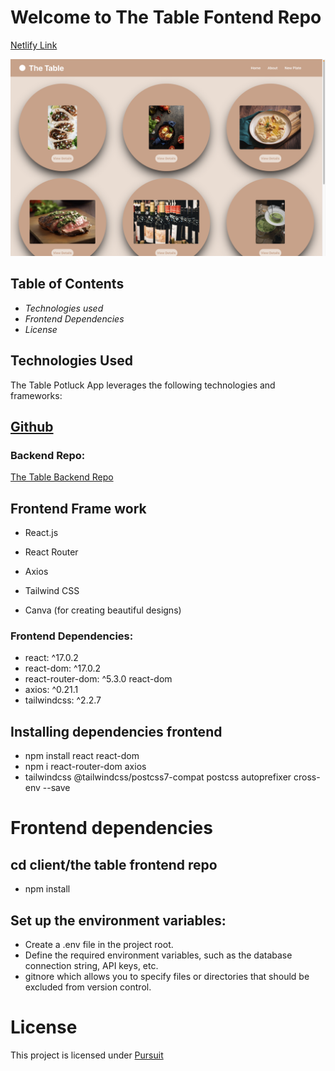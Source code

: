 # Welcome to The Table Fontend Repo 

[Netlify Link](https://thetable-app.netlify.app/)

![Index Page View](./src/images/IndexScreenshot.png)
## Table of Contents
- _Technologies used_
- _Frontend Dependencies_
- _License_

##  Technologies Used
The Table Potluck App leverages the following technologies and frameworks:

## [Github](https://github.com/)
### Backend Repo:
[The Table Backend Repo](https://github.com/joshuanelsondev/table-backend-project)

## Frontend Frame work
- React.js
- React Router
- Axios


- Tailwind CSS
- Canva (for creating beautiful designs)


### Frontend Dependencies: 
- react: ^17.0.2
- react-dom: ^17.0.2
- react-router-dom: ^5.3.0
react-dom
- axios: ^0.21.1
- tailwindcss: ^2.2.7



## Installing dependencies frontend
 - npm install react react-dom 
 - npm i react-router-dom axios  
 - tailwindcss @tailwindcss/postcss7-compat postcss autoprefixer cross-env --save

# Frontend dependencies 
 ## cd client/the table frontend repo  
 - npm install

 ## Set up the environment variables:

- Create a .env file in the project root.
- Define the required environment variables, such as the database connection string, API keys, etc.
- gitnore which allows you to specify files or directories that should be excluded from version control. 


# License
This project is licensed under [Pursuit](https://www.pursuit.org/)

